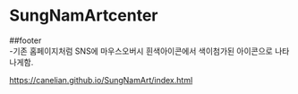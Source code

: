 # SungNamArtcenter
##footer<br>
-기존 홈페이지처럼 SNS에 마우스오버시 흰색아이콘에서 색이첨가된 아이콘으로 나타나게함. 

https://canelian.github.io/SungNamArt/index.html
